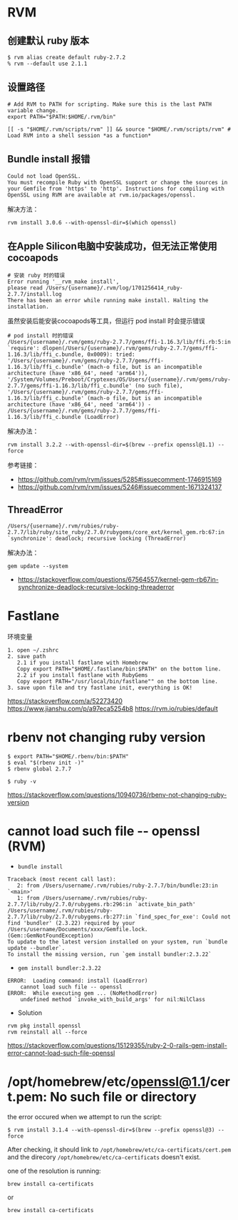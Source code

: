 # RVM

## 创建默认 ruby 版本

```
$ rvm alias create default ruby-2.7.2
% rvm --default use 2.1.1
```

## 设置路径

```
# Add RVM to PATH for scripting. Make sure this is the last PATH variable change.
export PATH="$PATH:$HOME/.rvm/bin"
```
```
[[ -s "$HOME/.rvm/scripts/rvm" ]] && source "$HOME/.rvm/scripts/rvm" # Load RVM into a shell session *as a function*
```

## Bundle install 报错

```
Could not load OpenSSL.
You must recompile Ruby with OpenSSL support or change the sources in your Gemfile from 'https' to 'http'. Instructions for compiling with OpenSSL using RVM are available at rvm.io/packages/openssl.
```
解决方法：
```
rvm install 3.0.6 --with-openssl-dir=$(which openssl)
```

## 在Apple Silicon电脑中安装成功，但无法正常使用 cocoapods

```
# 安装 ruby 时的错误
Error running '__rvm_make install',
please read /Users/{username}/.rvm/log/1701256414_ruby-2.7.7/install.log
There has been an error while running make install. Halting the installation.
```
虽然安装后能安装cocoapods等工具，但运行 pod install 时会提示错误

```
# pod install 时的错误
/Users/{username}/.rvm/gems/ruby-2.7.7/gems/ffi-1.16.3/lib/ffi.rb:5:in `require': dlopen(/Users/{username}/.rvm/gems/ruby-2.7.7/gems/ffi-1.16.3/lib/ffi_c.bundle, 0x0009): tried: '/Users/{username}/.rvm/gems/ruby-2.7.7/gems/ffi-1.16.3/lib/ffi_c.bundle' (mach-o file, but is an incompatible architecture (have 'x86_64', need 'arm64')), '/System/Volumes/Preboot/Cryptexes/OS/Users/{username}/.rvm/gems/ruby-2.7.7/gems/ffi-1.16.3/lib/ffi_c.bundle' (no such file), '/Users/{username}/.rvm/gems/ruby-2.7.7/gems/ffi-1.16.3/lib/ffi_c.bundle' (mach-o file, but is an incompatible architecture (have 'x86_64', need 'arm64')) - /Users/{username}/.rvm/gems/ruby-2.7.7/gems/ffi-1.16.3/lib/ffi_c.bundle (LoadError)
```

解决办法：
```
rvm install 3.2.2 --with-openssl-dir=$(brew --prefix openssl@1.1) --force
```
参考链接：
* https://github.com/rvm/rvm/issues/5285#issuecomment-1746915169
* https://github.com/rvm/rvm/issues/5246#issuecomment-1671324137

## ThreadError
```
/Users/{username}/.rvm/rubies/ruby-2.7.7/lib/ruby/site_ruby/2.7.0/rubygems/core_ext/kernel_gem.rb:67:in `synchronize': deadlock; recursive locking (ThreadError)
```
解决办法：
```
gem update --system
```
* https://stackoverflow.com/questions/67564557/kernel-gem-rb67in-synchronize-deadlock-recursive-locking-threaderror

# Fastlane

环境变量

```
1. open ~/.zshrc
2. save path
   2.1 if you install fastlane with Homebrew
   Copy export PATH="$HOME/.fastlane/bin:$PATH" on the bottom line.
   2.2 if you install fastlane with RubyGems
   Copy export PATH="/usr/local/bin/fastlane"" on the bottom line.
3. save upon file and try fastlane init, everything is OK!
```

https://stackoverflow.com/a/52273420
https://www.jianshu.com/p/a97eca5254b8
https://rvm.io/rubies/default

# rbenv not changing ruby version

```
$ export PATH="$HOME/.rbenv/bin:$PATH"
$ eval "$(rbenv init -)"
$ rbenv global 2.7.7

$ ruby -v
```
https://stackoverflow.com/questions/10940736/rbenv-not-changing-ruby-version

# cannot load such file -- openssl (RVM)

* `bundle install`
```
Traceback (most recent call last):
   2: from /Users/username/.rvm/rubies/ruby-2.7.7/bin/bundle:23:in `<main>'
   1: from /Users/username/.rvm/rubies/ruby-2.7.7/lib/ruby/2.7.0/rubygems.rb:296:in `activate_bin_path'
/Users/username/.rvm/rubies/ruby-2.7.7/lib/ruby/2.7.0/rubygems.rb:277:in `find_spec_for_exe': Could not find 'bundler' (2.3.22) required by your /Users/username/Documents/xxxx/Gemfile.lock. (Gem::GemNotFoundException)
To update to the latest version installed on your system, run `bundle update --bundler`.
To install the missing version, run `gem install bundler:2.3.22`
```
* `gem install bundler:2.3.22`
```
ERROR:  Loading command: install (LoadError)
	cannot load such file -- openssl
ERROR:  While executing gem ... (NoMethodError)
    undefined method `invoke_with_build_args' for nil:NilClass
```
* Solution
```
rvm pkg install openssl
rvm reinstall all --force
```

https://stackoverflow.com/questions/15129355/ruby-2-0-rails-gem-install-error-cannot-load-such-file-openssl

# /opt/homebrew/etc/openssl@1.1/cert.pem: No such file or directory

the error occured when we attempt to run the script:

```
$ rvm install 3.1.4 --with-openssl-dir=$(brew --prefix openssl@3) --force
```
After checking, it should link to `/opt/homebrew/etc/ca-certificats/cert.pem` and the direcory `/opt/homebrew/etc/ca-certificats` doesn't exist.

one of the resolution is running:

```
brew install ca-certificats
```
or
```
brew install ca-certificats
```

